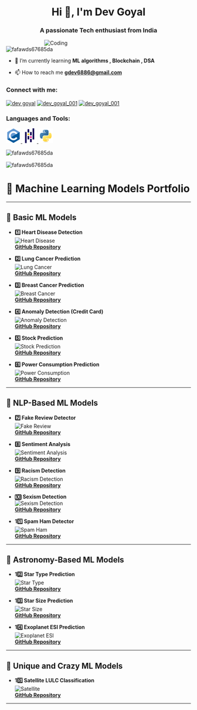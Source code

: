 
<h1 align="center">Hi 👋, I'm Dev Goyal</h1>
<h3 align="center">A passionate Tech enthusiast from India</h3>
<img align="right" alt="Coding" width="400" src="https://encrypted-tbn0.gstatic.com/images?q=tbn:ANd9GcQckTdSbgyYP6U_18vT_H-IGEfXIj5OMP5lhA&s">


<p align="left"> <img src="https://komarev.com/ghpvc/?username=fafawds67685da&label=Profile%20views&color=0e75b6&style=flat" alt="fafawds67685da" /> </p>

- 🌱 I’m currently learning **ML algorithms , Blockchain , DSA**

- 📫 How to reach me **gdev6886@gmail.com**

<h3 align="left">Connect with me:</h3>
<p align="left">
<a href="https://linkedin.com/in/dev goyal" target="blank"><img align="center" src="https://raw.githubusercontent.com/rahuldkjain/github-profile-readme-generator/master/src/images/icons/Social/linked-in-alt.svg" alt="dev goyal" height="30" width="40" /></a>
<a href="https://instagram.com/dev_goyal_001" target="blank"><img align="center" src="https://raw.githubusercontent.com/rahuldkjain/github-profile-readme-generator/master/src/images/icons/Social/instagram.svg" alt="dev_goyal_001" height="30" width="40" /></a>
<a href="https://www.leetcode.com/dev_goyal_001" target="blank"><img align="center" src="https://raw.githubusercontent.com/rahuldkjain/github-profile-readme-generator/master/src/images/icons/Social/leet-code.svg" alt="dev_goyal_001" height="30" width="40" /></a>
</p>

<h3 align="left">Languages and Tools:</h3>
<p align="left"> <a href="https://www.cprogramming.com/" target="_blank" rel="noreferrer"> <img src="https://raw.githubusercontent.com/devicons/devicon/master/icons/c/c-original.svg" alt="c" width="40" height="40"/> </a> <a href="https://pandas.pydata.org/" target="_blank" rel="noreferrer"> <img src="https://raw.githubusercontent.com/devicons/devicon/2ae2a900d2f041da66e950e4d48052658d850630/icons/pandas/pandas-original.svg" alt="pandas" width="40" height="40"/> </a> <a href="https://www.python.org" target="_blank" rel="noreferrer"> <img src="https://raw.githubusercontent.com/devicons/devicon/master/icons/python/python-original.svg" alt="python" width="40" height="40"/> </a> </p>

<p><img align="center" src="https://github-readme-stats.vercel.app/api/top-langs?username=fafawds67685da&show_icons=true&locale=en&layout=compact" alt="fafawds67685da" /></p>

<p><img align="center" src="https://github-readme-streak-stats.herokuapp.com/?user=fafawds67685da&" alt="fafawds67685da" /></p>

# 🚀 **Machine Learning Models Portfolio**

---

## 🎯 **Basic ML Models**  

- **1️⃣ Heart Disease Detection**  
  ![Heart Disease](https://img.shields.io/badge/❤️-Heart_Disease_Model-FF5733?style=for-the-badge&logo=heartbeat&logoColor=white)  
  [**GitHub Repository**](https://github.com/fafawds67685da/Heart_Disease-Detection-models)  

- **2️⃣ Lung Cancer Prediction**  
  ![Lung Cancer](https://img.shields.io/badge/🌫️-Lung_Cancer_Prediction-900C3F?style=for-the-badge&logo=lungs&logoColor=white)  
  [**GitHub Repository**](https://github.com/fafawds67685da/Lung_Cancer_Prediction)  

- **3️⃣ Breast Cancer Prediction**  
  ![Breast Cancer](https://img.shields.io/badge/🎀-Breast_Cancer_Model-E91E63?style=for-the-badge&logo=ribbon&logoColor=white)  
  [**GitHub Repository**](https://github.com/fafawds67685da/Breast_Cancer_Prediction)  

- **4️⃣ Anomaly Detection (Credit Card)**  
  ![Anomaly Detection](https://img.shields.io/badge/💳-Anomaly_Detection-5A5A5A?style=for-the-badge&logo=credit-card&logoColor=white)  
  [**GitHub Repository**](https://github.com/fafawds67685da/Anomaly_Detection_Using_Credit_card_transactions)  

- **5️⃣ Stock Prediction**  
  ![Stock Prediction](https://img.shields.io/badge/📈-Stock_Prediction-28A745?style=for-the-badge&logo=line-chart&logoColor=white)  
  [**GitHub Repository**](https://github.com/fafawds67685da/Stock_Prediction)  

- **6️⃣ Power Consumption Prediction**  
  ![Power Consumption](https://img.shields.io/badge/🔌-Power_Consumption-007BFF?style=for-the-badge&logo=power&logoColor=white)  
  [**GitHub Repository**](https://github.com/fafawds67685da/House_hold_Power_Consumption_prediction_-Multiple-REGRESSORS-)  

---

## 🧠 **NLP-Based ML Models**  

- **7️⃣ Fake Review Detector**  
  ![Fake Review](https://img.shields.io/badge/🛒-Fake_Review_Detector-FFC300?style=for-the-badge&logo=review&logoColor=white)  
  [**GitHub Repository**](https://github.com/fafawds67685da/Product_Fake_review_Detection_System)  

- **8️⃣ Sentiment Analysis**  
  ![Sentiment Analysis](https://img.shields.io/badge/😊-Sentiment_Analysis-17A2B8?style=for-the-badge&logo=smile&logoColor=white)  
  [**GitHub Repository**](https://github.com/fafawds67685da/Sentiment_Analysis)  

- **9️⃣ Racism Detection**  
  ![Racism Detection](https://img.shields.io/badge/👿-Racism_Detector-DC3545?style=for-the-badge&logo=angry&logoColor=white)  
  [**GitHub Repository**](https://github.com/fafawds67685da/Racism_Detection)  

- **🔟 Sexism Detection**  
  ![Sexism Detection](https://img.shields.io/badge/🚺-Sexism_Detector-8E44AD?style=for-the-badge&logo=female&logoColor=white)  
  [**GitHub Repository**](https://github.com/fafawds67685da/Sexism_Detection)  

- **11️⃣ Spam Ham Detector**  
  ![Spam Ham](https://img.shields.io/badge/📧-Spam_Ham_Detector-FFC0CB?style=for-the-badge&logo=mail&logoColor=white)  
  [**GitHub Repository**](https://github.com/fafawds67685da/Spam_ham_detection)  

---

## 🌌 **Astronomy-Based ML Models**  

- **12️⃣ Star Type Prediction**  
  ![Star Type](https://img.shields.io/badge/🌟-Star_Type_Prediction-3498DB?style=for-the-badge&logo=star&logoColor=white)  
  [**GitHub Repository**](https://github.com/fafawds67685da/Spartificial_Project_2)  

- **13️⃣ Star Size Prediction**  
  ![Star Size](https://img.shields.io/badge/🔭-Star_Size_Model-9B59B6?style=for-the-badge&logo=telescope&logoColor=white)  
  [**GitHub Repository**](https://github.com/fafawds67685da/Spartificial_Project_1)  

- **14️⃣ Exoplanet ESI Prediction**  
  ![Exoplanet ESI](https://img.shields.io/badge/🪐-Exoplanet_ESI_Model-1ABC9C?style=for-the-badge&logo=planet&logoColor=white)  
  [**GitHub Repository**](https://github.com/fafawds67685da/Predicting_ESI_of_Exoplanets_Terraformation_Potential)  

---

## 🤯 **Unique and Crazy ML Models**  

- **15️⃣ Satellite LULC Classification**  
  ![Satellite](https://img.shields.io/badge/🛰️-Satellite_LULC_Model-34495E?style=for-the-badge&logo=satellite&logoColor=white)  
  [**GitHub Repository**](https://github.com/fafawds67685da/GEE_Satellite-imaging)  

---









